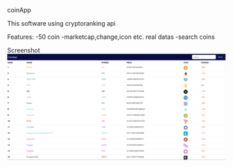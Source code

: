 coinApp

This software using cryptoranking api 

Features:
-50 coin
-marketcap,change,icon etc. real datas
-search coins

Screenshot
![](./img/projectImg.png)
